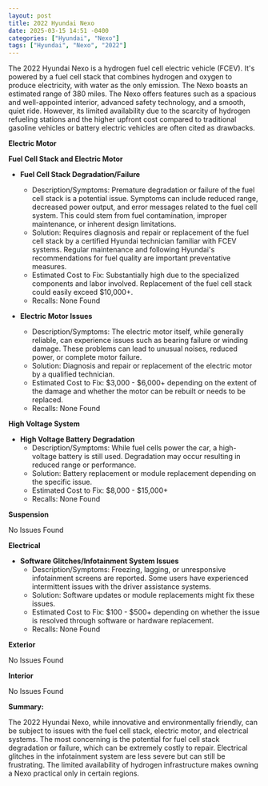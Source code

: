 ```yaml
---
layout: post
title: 2022 Hyundai Nexo
date: 2025-03-15 14:51 -0400
categories: ["Hyundai", "Nexo"]
tags: ["Hyundai", "Nexo", "2022"]
---
```

The 2022 Hyundai Nexo is a hydrogen fuel cell electric vehicle (FCEV). It's powered by a fuel cell stack that combines hydrogen and oxygen to produce electricity, with water as the only emission. The Nexo boasts an estimated range of 380 miles. The Nexo offers features such as a spacious and well-appointed interior, advanced safety technology, and a smooth, quiet ride. However, its limited availability due to the scarcity of hydrogen refueling stations and the higher upfront cost compared to traditional gasoline vehicles or battery electric vehicles are often cited as drawbacks.

**Electric Motor**

**Fuel Cell Stack and Electric Motor**

*   **Fuel Cell Stack Degradation/Failure**
    *   Description/Symptoms: Premature degradation or failure of the fuel cell stack is a potential issue. Symptoms can include reduced range, decreased power output, and error messages related to the fuel cell system. This could stem from fuel contamination, improper maintenance, or inherent design limitations.
    *   Solution: Requires diagnosis and repair or replacement of the fuel cell stack by a certified Hyundai technician familiar with FCEV systems. Regular maintenance and following Hyundai's recommendations for fuel quality are important preventative measures.
    *   Estimated Cost to Fix: Substantially high due to the specialized components and labor involved. Replacement of the fuel cell stack could easily exceed $10,000+.
    *   Recalls: None Found

*   **Electric Motor Issues**
    *   Description/Symptoms: The electric motor itself, while generally reliable, can experience issues such as bearing failure or winding damage. These problems can lead to unusual noises, reduced power, or complete motor failure.
    *   Solution: Diagnosis and repair or replacement of the electric motor by a qualified technician.
    *   Estimated Cost to Fix: $3,000 - $6,000+ depending on the extent of the damage and whether the motor can be rebuilt or needs to be replaced.
    *   Recalls: None Found

**High Voltage System**

*   **High Voltage Battery Degradation**
    * Description/Symptoms: While fuel cells power the car, a high-voltage battery is still used. Degradation may occur resulting in reduced range or performance.
    * Solution: Battery replacement or module replacement depending on the specific issue.
    * Estimated Cost to Fix: $8,000 - $15,000+
    * Recalls: None Found

**Suspension**

No Issues Found

**Electrical**

*   **Software Glitches/Infotainment System Issues**
    *   Description/Symptoms: Freezing, lagging, or unresponsive infotainment screens are reported. Some users have experienced intermittent issues with the driver assistance systems.
    *   Solution: Software updates or module replacements might fix these issues.
    *   Estimated Cost to Fix: $100 - $500+ depending on whether the issue is resolved through software or hardware replacement.
    *   Recalls: None Found

**Exterior**

No Issues Found

**Interior**

No Issues Found

**Summary:**

The 2022 Hyundai Nexo, while innovative and environmentally friendly, can be subject to issues with the fuel cell stack, electric motor, and electrical systems. The most concerning is the potential for fuel cell stack degradation or failure, which can be extremely costly to repair. Electrical glitches in the infotainment system are less severe but can still be frustrating. The limited availability of hydrogen infrastructure makes owning a Nexo practical only in certain regions.

